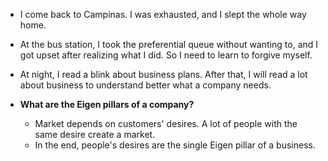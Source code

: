 - I come back to Campinas. I was exhausted, and I slept the whole way home.

- At the bus station, I took the preferential queue without wanting to, and I got upset after realizing what I did. So I need to learn to forgive myself.

- At night, I read a blink about business plans. After that, I will read a lot about business to understand better what a company needs.

- **What are the Eigen pillars of a company?**
  - Market depends on customers' desires. A lot of people with the same desire create a market.
  - In the end, people's desires are the single Eigen pillar of a business.
